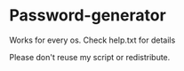 # Password-generator
Works for every os. Check help.txt for details

Please don't reuse my script or redistribute.
